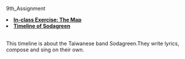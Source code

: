 9th_Assignment

<li><a href="http://dev-comm5961-demo.pantheonsite.io/map2/"><strong>In-class Exercise: The Map</strong></a></li>
<li><a href="http://dev-comm5961-demo.pantheonsite.io/Timeline/compiled/examples/sodagreen.html"><strong>Timeline of Sodagreen </strong></a></li>
</br><p>This timeline is about the Taiwanese band Sodagreen.They write lyrics, compose and sing on their own. </p>

